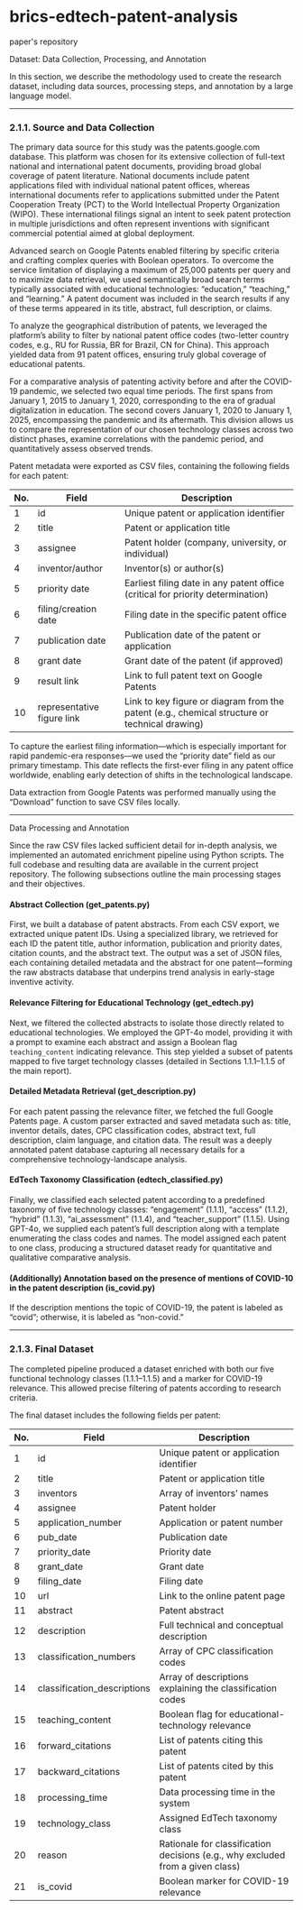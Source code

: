# brics-edtech-patent-analysis
paper's repository

Dataset: Data Collection, Processing, and Annotation

In this section, we describe the methodology used to create the research dataset, including data sources, processing steps, and annotation by a large language model.

---

### 2.1.1. Source and Data Collection

The primary data source for this study was the patents.google.com database. This platform was chosen for its extensive collection of full-text national and international patent documents, providing broad global coverage of patent literature. National documents include patent applications filed with individual national patent offices, whereas international documents refer to applications submitted under the Patent Cooperation Treaty (PCT) to the World Intellectual Property Organization (WIPO). These international filings signal an intent to seek patent protection in multiple jurisdictions and often represent inventions with significant commercial potential aimed at global deployment.

Advanced search on Google Patents enabled filtering by specific criteria and crafting complex queries with Boolean operators. To overcome the service limitation of displaying a maximum of 25,000 patents per query and to maximize data retrieval, we used semantically broad search terms typically associated with educational technologies: “education,” “teaching,” and “learning.” A patent document was included in the search results if any of these terms appeared in its title, abstract, full description, or claims.

To analyze the geographical distribution of patents, we leveraged the platform’s ability to filter by national patent office codes (two-letter country codes, e.g., RU for Russia, BR for Brazil, CN for China). This approach yielded data from 91 patent offices, ensuring truly global coverage of educational patents.

For a comparative analysis of patenting activity before and after the COVID-19 pandemic, we selected two equal time periods. The first spans from January 1, 2015 to January 1, 2020, corresponding to the era of gradual digitalization in education. The second covers January 1, 2020 to January 1, 2025, encompassing the pandemic and its aftermath. This division allows us to compare the representation of our chosen technology classes across two distinct phases, examine correlations with the pandemic period, and quantitatively assess observed trends.

Patent metadata were exported as CSV files, containing the following fields for each patent:

| No. | Field                      | Description                                                                                   |
| --- | -------------------------- | --------------------------------------------------------------------------------------------- |
| 1   | id                         | Unique patent or application identifier                                                       |
| 2   | title                      | Patent or application title                                                                   |
| 3   | assignee                   | Patent holder (company, university, or individual)                                            |
| 4   | inventor/author            | Inventor(s) or author(s)                                                                      |
| 5   | priority date              | Earliest filing date in any patent office (critical for priority determination)               |
| 6   | filing/creation date       | Filing date in the specific patent office                                                     |
| 7   | publication date           | Publication date of the patent or application                                                 |
| 8   | grant date                 | Grant date of the patent (if approved)                                                        |
| 9   | result link                | Link to full patent text on Google Patents                                                    |
| 10  | representative figure link | Link to key figure or diagram from the patent (e.g., chemical structure or technical drawing) |

To capture the earliest filing information—which is especially important for rapid pandemic-era responses—we used the “priority date” field as our primary timestamp. This date reflects the first-ever filing in any patent office worldwide, enabling early detection of shifts in the technological landscape.

Data extraction from Google Patents was performed manually using the “Download” function to save CSV files locally.

---

Data Processing and Annotation

Since the raw CSV files lacked sufficient detail for in-depth analysis, we implemented an automated enrichment pipeline using Python scripts. The full codebase and resulting data are available in the current project repository. The following subsections outline the main processing stages and their objectives.

#### Abstract Collection (get_patents.py)

First, we built a database of patent abstracts. From each CSV export, we extracted unique patent IDs. Using a specialized library, we retrieved for each ID the patent title, author information, publication and priority dates, citation counts, and the abstract text. The output was a set of JSON files, each containing detailed metadata and the abstract for one patent—forming the raw abstracts database that underpins trend analysis in early-stage inventive activity.

#### Relevance Filtering for Educational Technology (get_edtech.py)

Next, we filtered the collected abstracts to isolate those directly related to educational technologies. We employed the GPT-4o model, providing it with a prompt to examine each abstract and assign a Boolean flag `teaching_content` indicating relevance. This step yielded a subset of patents mapped to five target technology classes (detailed in Sections 1.1.1–1.1.5 of the main report).

#### Detailed Metadata Retrieval (get_description.py)

For each patent passing the relevance filter, we fetched the full Google Patents page. A custom parser extracted and saved metadata such as: title, inventor details, dates, CPC classification codes, abstract text, full description, claim language, and citation data. The result was a deeply annotated patent database capturing all necessary details for a comprehensive technology-landscape analysis.

#### EdTech Taxonomy Classification (edtech_classified.py)

Finally, we classified each selected patent according to a predefined taxonomy of five technology classes: “engagement” (1.1.1), “access” (1.1.2), “hybrid” (1.1.3), “ai\_assessment” (1.1.4), and “teacher\_support” (1.1.5). Using GPT-4o, we supplied each patent’s full description along with a template enumerating the class codes and names. The model assigned each patent to one class, producing a structured dataset ready for quantitative and qualitative comparative analysis.

#### (Additionally) Annotation based on the presence of mentions of COVID-10 in the patent description (is_covid.py)

If the description mentions the topic of COVID-19, the patent is labeled as “covid”; otherwise, it is labeled as “non-covid.”

---

### 2.1.3. Final Dataset

The completed pipeline produced a dataset enriched with both our five functional technology classes (1.1.1–1.1.5) and a marker for COVID-19 relevance. This allowed precise filtering of patents according to research criteria.

The final dataset includes the following fields per patent:

| No. | Field                        | Description                                                                    |
| --- | ---------------------------- | ------------------------------------------------------------------------------ |
| 1   | id                           | Unique patent or application identifier                                        |
| 2   | title                        | Patent or application title                                                    |
| 3   | inventors                    | Array of inventors’ names                                                      |
| 4   | assignee                     | Patent holder                                                                  |
| 5   | application\_number          | Application or patent number                                                   |
| 6   | pub\_date                    | Publication date                                                               |
| 7   | priority\_date               | Priority date                                                                  |
| 8   | grant\_date                  | Grant date                                                                     |
| 9   | filing\_date                 | Filing date                                                                    |
| 10  | url                          | Link to the online patent page                                                 |
| 11  | abstract                     | Patent abstract                                                                |
| 12  | description                  | Full technical and conceptual description                                      |
| 13  | classification\_numbers      | Array of CPC classification codes                                              |
| 14  | classification\_descriptions | Array of descriptions explaining the classification codes                      |
| 15  | teaching\_content            | Boolean flag for educational-technology relevance                              |
| 16  | forward\_citations           | List of patents citing this patent                                             |
| 17  | backward\_citations          | List of patents cited by this patent                                           |
| 18  | processing\_time             | Data processing time in the system                                             |
| 19  | technology\_class            | Assigned EdTech taxonomy class                                                 |
| 20  | reason                       | Rationale for classification decisions (e.g., why excluded from a given class) |
| 21  | is\_covid                    | Boolean marker for COVID-19 relevance                                          |



